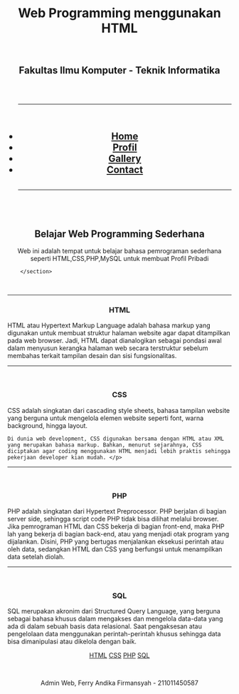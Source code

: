 <!DOCTYPE html>
<html>
<head>
    <title>Profil Pribadi</title>
    <link rel="stylesheet" type="text/css" href="style2.css">
</head>
<body>
    <header>
        <h1>Web Programming menggunakan HTML</h1>
        <br>
        <h2> Fakultas Ilmu Komputer - Teknik Informatika </h2>
        <br>
        <nav>
            <ul>
<pre><hr width="100%" size="5" color="blue" align="left"> </pre>
<h1 align="center">
                <li><a href="#home">Home</a></li>
                <li><a href="profil.html">Profil</a></li>
                <li><a href="gallery.html">Gallery</a></li>
                <li><a href="contact.html">Contact</a></li>
</h1>
<pre><hr width="100%" size="5" color="blue" align="left"> </pre>
            </ul>
        </nav>
    </header>
    <main>
        <section id="home">
            <h1 align="center">Belajar Web Programming Sederhana </h1>
            <p align="center">Web ini adalah tempat untuk belajar bahasa pemrograman sederhana seperti HTML,CSS,PHP,MySQL untuk membuat Profil Pribadi </p>
            
        </section>
<br>
<section id="home">
    <hr>
    <h1 align="center"> HTML </h1>
<p>HTML atau Hypertext Markup Language adalah bahasa markup yang digunakan untuk membuat struktur halaman website agar dapat ditampilkan pada web browser. Jadi, HTML dapat dianalogikan sebagai pondasi awal dalam menyusun kerangka halaman web secara terstruktur sebelum membahas terkait tampilan desain dan sisi fungsionalitas.  </p>
<hr>
<br>

<h1 align="center"> CSS</h1>
<p> CSS adalah singkatan dari cascading style sheets, bahasa tampilan website yang berguna untuk mengelola elemen website seperti font, warna background, hingga layout. 

    Di dunia web development, CSS digunakan bersama dengan HTML atau XML yang merupakan bahasa markup. Bahkan, menurut sejarahnya, CSS diciptakan agar coding menggunakan HTML menjadi lebih praktis sehingga pekerjaan developer kian mudah. </p>
<hr>
<br>

<h1 align="center">PHP</h1>
<p> PHP adalah singkatan dari Hypertext Preprocessor. PHP berjalan di bagian server side, sehingga script code PHP tidak bisa dilihat melalui browser.  Jika pemrograman HTML dan CSS bekerja di bagian front-end, maka PHP lah yang bekerja di bagian back-end, atau yang menjadi otak program yang dijalankan. Disini, PHP yang bertugas menjalankan eksekusi perintah atau oleh data, sedangkan HTML dan CSS yang berfungsi untuk menampilkan data setelah diolah. </p>
<hr>
<br>

<h1 align="center">SQL</h1>
<p> SQL merupakan akronim dari Structured Query Language, yang berguna sebagai bahasa khusus dalam mengakses dan mengelola data-data yang ada di dalam sebuah basis data relasional. Saat pengaksesan atau pengelolaan data menggunakan perintah-perintah khusus sehingga data bisa dimanipulasi atau dikelola dengan baik. </p>

</section>
<nav>
    <p align="center"><a href="#html">HTML</a>
        <a href="#css">CSS</a>
        <a href="#php">PHP</a>
        <a href="#sql">SQL</a>
        </p>
        <br>
        <p align="center">Admin Web, Ferry Andika Firmansyah - 211011450587 </p>

</nav>
    </main>
</body>
</html>
